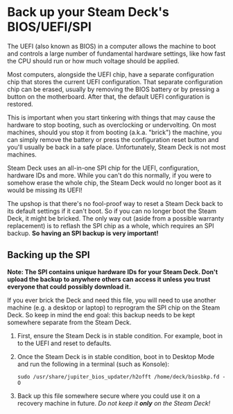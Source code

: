# Back up your Steam Deck's BIOS/UEFI/SPI

The UEFI (also known as BIOS) in a computer allows the machine to boot and controls a large number of fundamental hardware settings, like how fast the CPU should run or how much voltage should be applied.

Most computers, alongside the UEFI chip, have a separate configuration chip that stores the current UEFI configuration.
That separate configuration chip can be erased, usually by removing the BIOS battery or by pressing a button on the motherboard.
After that, the default UEFI configuration is restored.

This is important when you start tinkering with things that may cause the hardware to stop booting, such as overclocking or undervolting.
On most machines, should you stop it from booting (a.k.a. "brick") the machine, you can simply remove the battery or press the configuration reset button and you'll usually be back in a safe place.
Unfortunately, Steam Deck is not most machines.

Steam Deck uses an all-in-one SPI chip for the UEFI, configuration, hardware IDs and more.
While you can't do this normally, if you were to somehow erase the whole chip, the Steam Deck would no longer boot as it would be missing its UEFI!

The upshop is that there's no fool-proof way to reset a Steam Deck back to its default settings if it can't boot.
So if you can no longer boot the Steam Deck, it might be bricked.
The only way out (aside from a possible warranty replacement) is to reflash the SPI chip as a whole, which requires an SPI backup.
**So having an SPI backup is very important!**

## Backing up the SPI

**Note: The SPI contains unique hardware IDs for your Steam Deck. Don't upload the backup to anywhere others can access it unless you trust everyone that could possibly download it.**

If you ever brick the Deck and need this file, you will need to use another machine (e.g. a desktop or laptop) to reprogram the SPI chip on the Steam Deck.
So keep in mind the end goal: this backup needs to be kept somewhere separate from the Steam Deck.

1. First, ensure the Steam Deck is in stable condition.
    For example, boot in to the UEFI and reset to defaults.

2. Once the Steam Deck is in stable condition, boot in to Desktop Mode and run the following in a terminal (such as Konsole):

    ```shell
    sudo /usr/share/jupiter_bios_updater/h2offt /home/deck/biosbkp.fd -O
    ```

3. Back up this file somewhere secure where you could use it on a recovery machine in future.
    _Do not keep it **only** on the Steam Deck!_
